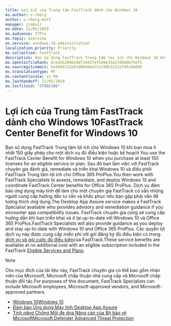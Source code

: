 ```yaml
---
title: Lợi ích của Trung tâm FastTrack dành cho Windows 10
ms.author: v-rberg
author: v-rberg-msft
manager: jimmuir
ms.date: 11/02/2019
ms.audience: ITPro
ms.topic: overview
ms.service: windows-10-administration
localization_priority: Priority
ms.collection: FastTrack
description: Bạn sử dụng FastTrack Trung tâm lợi ích cho Windows 10 khi bạn mua ít *nhất* 150 giấy phép cho một dịch vụ đủ điều kiện hoặc kế hoạch.
ms.openlocfilehash: 6cea55294624df24437ef509e33a27d946675ef5
ms.sourcegitcommit: bcb004732e9198bddea721c98b3221a7d9c0ddd6
ms.translationtype: MT
ms.contentlocale: vi-VN
ms.lasthandoff: 11/05/2019
ms.locfileid: "37992380"
---
```

# <a name="fasttrack-center-benefit-for-windows-10"></a><span data-ttu-id="4ee49-103">Lợi ích của Trung tâm FastTrack dành cho Windows 10</span><span class="sxs-lookup"><span data-stu-id="4ee49-103">FastTrack Center Benefit for Windows 10</span></span>

<span data-ttu-id="4ee49-104">Bạn sử dụng FastTrack Trung tâm lợi ích cho Windows 10 khi bạn mua ít nhất 150 giấy phép cho một dịch vụ đủ điều kiện hoặc kế hoạch.</span><span class="sxs-lookup"><span data-stu-id="4ee49-104">You use the FastTrack Center Benefit for Windows 10 when you purchase at least 150 licenses for an eligible service or plan.</span></span> <span data-ttu-id="4ee49-105">Sau đó bạn làm việc với FastTrack chuyên gia đánh giá, remediate và triển khai Windows 10 và điều phối FastTrack Trung tâm lợi ích cho Office 365 ProPlus.</span><span class="sxs-lookup"><span data-stu-id="4ee49-105">You then work with FastTrack Specialists to assess, remediate, and deploy Windows 10 and coordinate FastTrack Center benefits for Office 365 ProPlus.</span></span> <span data-ttu-id="4ee49-106">Dịch vụ đảm bảo ứng dụng máy tính để làm cho một chuyên gia FastTrack có sẵn những người cung cấp hướng dẫn tư vấn và khắc phục nếu bạn gặp phải vấn đề tương thích ứng dụng.</span><span class="sxs-lookup"><span data-stu-id="4ee49-106">The Desktop App Assure service makes a FastTrack Specialist available who provides advisory and remediation guidance if you encounter app compatibility issues.</span></span>  <span data-ttu-id="4ee49-107">FastTrack chuyên gia cũng sẽ cung cấp hướng dẫn khi bạn triển khai và ở lại up-to-date với Windows 10 và Office 365 ProPlus.</span><span class="sxs-lookup"><span data-stu-id="4ee49-107">FastTrack Specialists will also provide guidance as you deploy and stay up-to-date with Windows 10 and Office 365 ProPlus.</span></span> <span data-ttu-id="4ee49-108">Các quyền lợi dịch vụ này được cung cấp miễn phí với gói đăng ký đủ điều kiện có trong [dịch vụ và gói cước đủ điều kiện](M365-eligible-services-and-plans.md)của FastTrack.</span><span class="sxs-lookup"><span data-stu-id="4ee49-108">These service benefits are available at no additional cost with an eligible subscription included in the FastTrack [Eligible Services and Plans](M365-eligible-services-and-plans.md).</span></span>
  
> [!NOTE]
> <span data-ttu-id="4ee49-109">Cho mục đích của tài liệu này, FastTrack chuyên gia có thể bao gồm nhân viên của Microsoft, Microsoft chấp thuận nhà cung cấp và Microsoft chấp thuận đối tác.</span><span class="sxs-lookup"><span data-stu-id="4ee49-109">For purposes of this document, FastTrack Specialists can include Microsoft employees, Microsoft-approved vendors, and Microsoft-approved partners.</span></span> 
    
- [<span data-ttu-id="4ee49-110">Windows 10</span><span class="sxs-lookup"><span data-stu-id="4ee49-110">Windows 10</span></span>](Win-10-windows-10.md)
- [<span data-ttu-id="4ee49-111">Đảm bảo Ứng dụng Máy tính </span><span class="sxs-lookup"><span data-stu-id="4ee49-111">Desktop App Assure</span></span>](Win-10-desktop-app-assure.md)
- [<span data-ttu-id="4ee49-112">Tính năng Chống Mối đe dọa Nâng cao của Bộ bảo vệ Microsoft</span><span class="sxs-lookup"><span data-stu-id="4ee49-112">Microsoft Defender Advanced Threat Protection</span></span>](Win-10-microsoft-defender-atp.md)
  

  

 